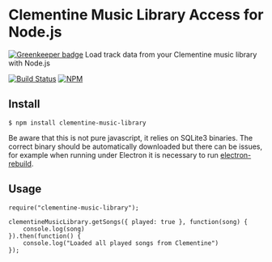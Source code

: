 # Clementine Music Library Access for Node.js

[![Greenkeeper badge](https://badges.greenkeeper.io/Polarisation/clementine-music-library.svg)](https://greenkeeper.io/)
Load track data from your Clementine music library with Node.js

[![Build Status](https://travis-ci.org/Polarisation/clementine-music-library.svg?branch=master)](https://travis-ci.org/Polarisation/iclementine-music-library)
[![NPM](https://nodei.co/npm/clementine-music-library.png?downloads=true&downloadRank=true&stars=true)](https://nodei.co/npm/clementine-music-library/)

## Install
```
$ npm install clementine-music-library
```

Be aware that this is not pure javascript, it relies on SQLite3 binaries. The correct binary should
 be automatically downloaded but there can be issues, for example when running under Electron it is
 necessary to run [electron-rebuild](https://github.com/electron/electron-rebuild).

## Usage

	require("clementine-music-library");

	clementineMusicLibrary.getSongs({ played: true }, function(song) {
		console.log(song)
	}).then(function() {
		console.log("Loaded all played songs from Clementine")
	});